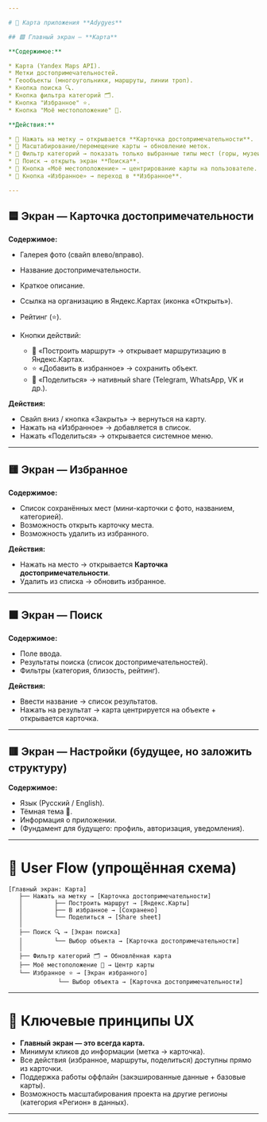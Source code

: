 ```yaml
---

# 📱 Карта приложения **Adygyes**

## 🟩 Главный экран — **Карта**

**Содержимое:**

* Карта (Yandex Maps API).
* Метки достопримечательностей.
* Геообъекты (многоугольники, маршруты, линии троп).
* Кнопка поиска 🔍.
* Кнопка фильтра категорий 🗂️.
* Кнопка "Избранное" ⭐.
* Кнопка "Моё местоположение" 📍.

**Действия:**

* 🔘 Нажать на метку → открывается **Карточка достопримечательности**.
* 🔘 Масштабирование/перемещение карты → обновление меток.
* 🔘 Фильтр категорий → показать только выбранные типы мест (горы, музеи, парки и т.д.).
* 🔘 Поиск → открыть экран **Поиска**.
* 🔘 Кнопка «Моё местоположение» → центрирование карты на пользователе.
* 🔘 Кнопка «Избранное» → переход в **Избранное**.

---
```


## 🟦 Экран — **Карточка достопримечательности**

**Содержимое:**

* Галерея фото (свайп влево/вправо).
* Название достопримечательности.
* Краткое описание.
* Ссылка на организацию в Яндекс.Картах (иконка «Открыть»).
* Рейтинг (⭐).
* Кнопки действий:

  * 🚩 «Построить маршрут» → открывает маршрутизацию в Яндекс.Картах.
  * ⭐ «Добавить в избранное» → сохранить объект.
  * 🔗 «Поделиться» → нативный share (Telegram, WhatsApp, VK и др.).

**Действия:**

* Свайп вниз / кнопка «Закрыть» → вернуться на карту.
* Нажать на «Избранное» → добавляется в список.
* Нажать «Поделиться» → открывается системное меню.

---

## 🟨 Экран — **Избранное**

**Содержимое:**

* Список сохранённых мест (мини-карточки с фото, названием, категорией).
* Возможность открыть карточку места.
* Возможность удалить из избранного.

**Действия:**

* Нажать на место → открывается **Карточка достопримечательности**.
* Удалить из списка → обновить избранное.

---

## 🟧 Экран — **Поиск**

**Содержимое:**

* Поле ввода.
* Результаты поиска (список достопримечательностей).
* Фильтры (категория, близость, рейтинг).

**Действия:**

* Ввести название → список результатов.
* Нажать на результат → карта центрируется на объекте + открывается карточка.

---

## 🟥 Экран — **Настройки** (будущее, но заложить структуру)

**Содержимое:**

* Язык (Русский / English).
* Тёмная тема 🌙.
* Информация о приложении.
* (Фундамент для будущего: профиль, авторизация, уведомления).

---

# 🔄 User Flow (упрощённая схема)

```
[Главный экран: Карта]
   ├── Нажать на метку → [Карточка достопримечательности]
   │         ├── Построить маршрут → [Яндекс.Карты]
   │         ├── В избранное → [Сохранено]
   │         └── Поделиться → [Share sheet]
   │
   ├── Поиск 🔍 → [Экран поиска]
   │         └── Выбор объекта → [Карточка достопримечательности]
   │
   ├── Фильтр категорий 🗂️ → Обновлённая карта
   ├── Моё местоположение 📍 → Центр карты
   └── Избранное ⭐ → [Экран избранного]
              └── Выбор объекта → [Карточка достопримечательности]
```

---

# 📌 Ключевые принципы UX

* **Главный экран — это всегда карта.**
* Минимум кликов до информации (метка → карточка).
* Все действия (избранное, маршруты, поделиться) доступны прямо из карточки.
* Поддержка работы оффлайн (закэшированные данные + базовые карты).
* Возможность масштабирования проекта на другие регионы (категория «Регион» в данных).

---